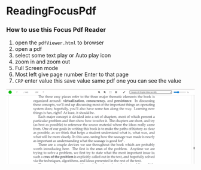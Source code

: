 # ReadingFocusPdf

### How to use this Focus Pdf Reader 

1. open the `pdfViewer.html` to browser
2. open a pdf 
3. select some text play or Auto play icon
4. zoom in and zoom out
5. Full Screen mode
6. Most left give page number Enter to that page
7. `CRP` enter value this save value same pdf one you can see the value

<img src="demo.png">
